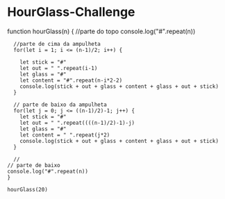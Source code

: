 # HourGlass-Challenge


function hourGlass(n) {
    //parte do topo
    console.log("#".repeat(n))
    
      //parte de cima da ampulheta
      for(let i = 1; i <= (n-1)/2; i++) {
       
        let stick = "#"
        let out = " ".repeat(i-1)
        let glass = "#"
        let content = "#".repeat(n-i*2-2)
        console.log(stick + out + glass + content + glass + out + stick)
      }
    
      // parte de baixo da ampulheta
      for(let j = 0; j <= ((n-1)/2)-1; j++) {
        let stick = "#"
        let out = " ".repeat((((n-1)/2)-1)-j)
        let glass = "#"
        let content = " ".repeat(j*2)
        console.log(stick + out + glass + content + glass + out + stick)
      }
      
      // 
    // parte de baixo
    console.log("#".repeat(n))
    }
    
    hourGlass(20)